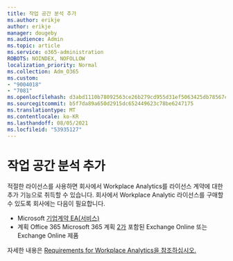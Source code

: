 ```yaml
---
title: 작업 공간 분석 추가
ms.author: erikje
author: erikje
manager: dougeby
ms.audience: Admin
ms.topic: article
ms.service: o365-administration
ROBOTS: NOINDEX, NOFOLLOW
localization_priority: Normal
ms.collection: Adm_O365
ms.custom:
- "9004018"
- "7081"
ms.openlocfilehash: d3abd1110b78092563ce26b279cd955d31ef5063425db78567c3cfd906007c0e
ms.sourcegitcommit: b5f7da89a650d2915dc652449623c78be6247175
ms.translationtype: MT
ms.contentlocale: ko-KR
ms.lasthandoff: 08/05/2021
ms.locfileid: "53935127"
---
```

# <a name="add-workplace-analytics"></a>작업 공간 분석 추가

적절한 라이선스를 사용하면 회사에서 Workplace Analytics를 라이선스 계약에 대한 추가 기능으로 취득할 수 있습니다. 회사에서 Workplace Analytic 라이선스를 구매할 수 있도록 회사에는 다음이 필요합니다. 

- Microsoft [기업계약 EA(서비스)](https://docs.microsoft.com/workplace-analytics/setup/environment-requirements#enterprise-agreements)
- 계획 Office 365 Microsoft 365 계획 [2가](https://docs.microsoft.com/workplace-analytics/setup/environment-requirements#exchange-online-plans) 포함된 Exchange Online 또는 Exchange Online 제품

자세한 내용은 [Requirements for Workplace Analytics을 참조하십시오.](https://docs.microsoft.com/workplace-analytics/setup/environment-requirements) 
